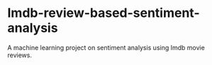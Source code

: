# Imdb-review-based-sentiment-analysis
A machine learning project on sentiment analysis using Imdb movie reviews.


